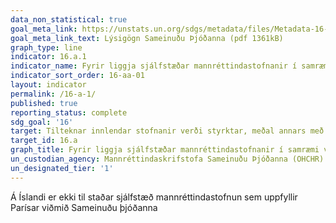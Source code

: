 ```yaml
---
data_non_statistical: true
goal_meta_link: https://unstats.un.org/sdgs/metadata/files/Metadata-16-0A-01.pdf
goal_meta_link_text: Lýsigögn Sameinuðu Þjóðanna (pdf 1361kB)
graph_type: line
indicator: 16.a.1
indicator_name: Fyrir liggja sjálfstæðar mannréttindastofnanir í samræmi við Parísar-reglur Sameinuðu þjóðanna.
indicator_sort_order: 16-aa-01
layout: indicator
permalink: /16-a-1/
published: true
reporting_status: complete
sdg_goal: '16'
target: Tilteknar innlendar stofnanir verði styrktar, meðal annars með alþjóðlegri samvinnu, í því skyni að efla þær, einkum í þróunarlöndunum, til að koma í veg fyrir ofbeldi og berjast gegn hryðjuverkum og glæpastarfsemi.
target_id: 16.a
graph_title: Fyrir liggja sjálfstæðar mannréttindastofnanir í samræmi við Parísar-reglur Sameinuðu þjóðanna.
un_custodian_agency: Mannréttindaskrifstofa Sameinuðu Þjóðanna (OHCHR)
un_designated_tier: '1'
---
```

Á Íslandi er ekki til staðar sjálfstæð mannréttindastofnun sem uppfyllir Parísar viðmið Sameinuðu þjóðanna
